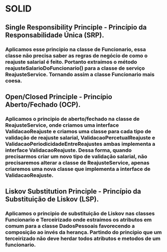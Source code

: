 # SOLID

## Single Responsibility Principle - Princípio da  Responsabilidade Única (SRP).
### Aplicamos esse principio na classe de Funcionario, essa classe não precisa saber as regras de negócio de como o reajuste salarial  é feito. Portanto extraímos o método reajusteSalarioDoFuncionario() para a classe de serviço ReajusteService. Tornando assim a classe Funcionario mais coesa. 

## Open/Closed Principle - Princípio Aberto/Fechado (OCP).
### Aplicamos o principio de aberto/fechado na classe de ReajusteService, onde criamos uma interface ValidacaoReajuste e criamos uma classe para cada tipo de validação de reajuste salarial, ValidacaoPercetualReajuste e ValidacaoPeriodicidadeEntreReajustes ambas implementa a interface ValidacaoReajuste. Dessa forma, quando precisarmos criar um novo tipo de validação salarial, não precisaremos alterar a classe de ReajusteService, apenas criaremos uma nova classe que implementa a interface de ValidacaoReajuste.

## Liskov Substitution Principle - Princípio da Substituição de Liskov (LSP).
### Aplicamos o principio de substituição de Liskov nas classes Funcionario e Terceirizado onde estraímos os atributos em comum para a classe DadosPessoais favorecendo a composição ao invés da herança. Partindo do principio que um terceirizado não deve herdar todos atributos e metodos de um funcionario.









